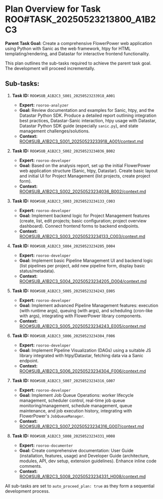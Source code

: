 # Plan Overview for Task ROO#TASK_20250523213800_A1B2C3

**Parent Task Goal:** Create a comprehensive FlowerPower web application using Python with Sanic as the web framework, htpy for HTML templating/rendering, and Datastar for interactive frontend functionality.

This plan outlines the sub-tasks required to achieve the parent task goal. The development will proceed incrementally.

## Sub-tasks:

1.  **Task ID:** `ROO#SUB_A1B2C3_S001_20250523233918_A001`
    *   **Expert:** `rooroo-analyzer`
    *   **Goal:** Review documentation and examples for Sanic, htpy, and the Datastar Python SDK. Produce a detailed report outlining integration best practices, Datastar-Sanic interaction, htpy usage with Datastar, Datastar Python SDK guide (especially `sanic.py`), and state management challenges/solutions.
    *   **Context:** [ROO#SUB_A1B2C3_S001_20250523233918_A001/context.md](/.rooroo/tasks/ROO#SUB_A1B2C3_S001_20250523233918_A001/context.md)

2.  **Task ID:** `ROO#SUB_A1B2C3_S002_20250523234036_B002`
    *   **Expert:** `rooroo-developer`
    *   **Goal:** Based on the analysis report, set up the initial FlowerPower web application structure (Sanic, htpy, Datastar). Create basic layout and initial UI for Project Management (list projects, create project form).
    *   **Context:** [ROO#SUB_A1B2C3_S002_20250523234036_B002/context.md](/.rooroo/tasks/ROO#SUB_A1B2C3_S002_20250523234036_B002/context.md)

3.  **Task ID:** `ROO#SUB_A1B2C3_S003_20250523234133_C003`
    *   **Expert:** `rooroo-developer`
    *   **Goal:** Implement backend logic for Project Management features (create, list, edit projects; basic configuration; project overview dashboard). Connect frontend forms to backend endpoints.
    *   **Context:** [ROO#SUB_A1B2C3_S003_20250523234133_C003/context.md](/.rooroo/tasks/ROO#SUB_A1B2C3_S003_20250523234133_C003/context.md)

4.  **Task ID:** `ROO#SUB_A1B2C3_S004_20250523234205_D004`
    *   **Expert:** `rooroo-developer`
    *   **Goal:** Implement basic Pipeline Management UI and backend logic (list pipelines per project, add new pipeline form, display basic status/metadata).
    *   **Context:** [ROO#SUB_A1B2C3_S004_20250523234205_D004/context.md](/.rooroo/tasks/ROO#SUB_A1B2C3_S004_20250523234205_D004/context.md)

5.  **Task ID:** `ROO#SUB_A1B2C3_S005_20250523234243_E005`
    *   **Expert:** `rooroo-developer`
    *   **Goal:** Implement advanced Pipeline Management features: execution (with runtime args), queuing (with args), and scheduling (cron-like with args), integrating with FlowerPower library components.
    *   **Context:** [ROO#SUB_A1B2C3_S005_20250523234243_E005/context.md](/.rooroo/tasks/ROO#SUB_A1B2C3_S005_20250523234243_E005/context.md)

6.  **Task ID:** `ROO#SUB_A1B2C3_S006_20250523234304_F006`
    *   **Expert:** `rooroo-developer`
    *   **Goal:** Implement Pipeline Visualization (DAGs) using a suitable JS library integrated with htpy/Datastar, fetching data via a Sanic endpoint.
    *   **Context:** [ROO#SUB_A1B2C3_S006_20250523234304_F006/context.md](/.rooroo/tasks/ROO#SUB_A1B2C3_S006_20250523234304_F006/context.md)

7.  **Task ID:** `ROO#SUB_A1B2C3_S007_20250523234316_G007`
    *   **Expert:** `rooroo-developer`
    *   **Goal:** Implement Job Queue Operations: worker lifecycle management, scheduler control, real-time job queue monitoring/management, schedule management, queue maintenance, and job execution history, integrating with FlowerPower's `JobQueueManager`.
    *   **Context:** [ROO#SUB_A1B2C3_S007_20250523234316_G007/context.md](/.rooroo/tasks/ROO#SUB_A1B2C3_S007_20250523234316_G007/context.md)

8.  **Task ID:** `ROO#SUB_A1B2C3_S008_20250523234331_H008`
    *   **Expert:** `rooroo-documenter`
    *   **Goal:** Create comprehensive documentation: User Guide (installation, features, usage) and Developer Guide (architecture, modules, API, dev setup, extension guidelines). Enhance inline code comments.
    *   **Context:** [ROO#SUB_A1B2C3_S008_20250523234331_H008/context.md](/.rooroo/tasks/ROO#SUB_A1B2C3_S008_20250523234331_H008/context.md)

All sub-tasks are set to `auto_proceed_plan: true` as they form a sequential development process.